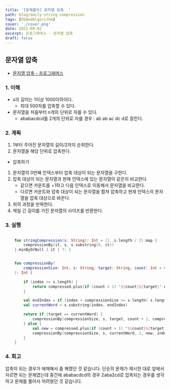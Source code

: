 ```yaml
---
title: '[문제풀이] 문자열 압축  '
path: blog/daily-string-compression
tags: [DSAndAlgorithm]
cover: './cover.png'
date: 2021-09-02
excerpt: 프로그래머스 - 문자열 압축
draft: false
---
```


## 문자열 압축

- [문자열 압축 - 프로그래머스](https://programmers.co.kr/learn/courses/30/lessons/60057)

### 1. 이해

- s의 길이는 1이상 1000이하이다.
  - 최대 500자를 압축할 수 있다.
- 문자열을 처음부터 n개의 단위로 자를 수 있다.
  - ababacdcd를 2개의 단위로 자를 경우 : ab ab ac dc d로 잘린다.

### 2. 계획

1. 1부터 주어진 문자열의 길이/2까지 순회한다.
2. 문자열을 해당 단위로 압축한다.

- 압축하기

1. 문자열의 0번째 인덱스부터 압축 대상이 되는 문자열을 구한다.
2. 압축 대상이 되는 문자열과 현재 인덱스에 있는 문자열이 같은지 비교한다.
   - 같으면 카운트를 +1하고 다음 인덱스로 이동해서 문자열을 비교한다.
   - 다르면 카운트와 압축 대상이 되는 문자열을 합쳐 압축하고 현재 인덱스의 문자열을 압축 대상으로 바꾼다.
3. 위의 과정을 반복한다.
4. 제일 긴 길이를 가진 문자열의 사이즈를 반환한다.

### 3. 실행

```kotlin

    fun stringCompression(s: String): Int = (1..s.length / 2).map {
        compressionBy(it, s, s.substring(0, it))
    }.minByOrNull { it } ?: 1


    fun compressionBy(
        compressionSize: Int, s: String, target: String, count: Int = 0, compressed: String = "", index: Int = 0,
    ): Int {

        if (index >= s.length) {
            return compressed.plus(if (count > 1) "${count}${target}" else target).length
        }

        val endIndex = if (index + compressionSize >= s.length) s.length else index + compressionSize
        val currentWord = s.substring(index, endIndex)

        return if (target == currentWord) {
            compressionBy(compressionSize, s, target, count + 1, compressed, index + compressionSize)
        } else {
            val new = compressed.plus(if (count > 1) "${count}${target}" else target)
            compressionBy(compressionSize, s, currentWord, 1, new, index + compressionSize)
        }
    }

```

### 4. 회고

압축이 되는 경우가 애매해서 좀 해맸던 것 같습니다. 단순히 문제가 제시한 대로 앞에서 자르면 되는 문제였는데 중간에 ababacdcd의 경우 2aba2cd로 압축되는 경우를 생각하고 문제를 풀어서 어려웠던 것 같습니다.
